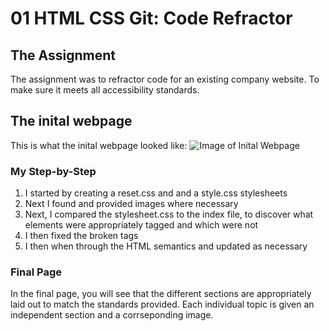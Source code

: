 # 01 HTML CSS Git: Code Refractor

## The Assignment 
The assignment was to refractor code for an existing company website. To make sure it meets all accessibility standards. 

## The inital webpage
This is what the inital webpage looked like:
![Image of Inital Webpage](https://github.com/ffejcaplan/01_HW/blob/master/Original.png)

### My Step-by-Step
1. I started by creating a reset.css and and a style.css stylesheets
1. Next I found and provided images where necessary
1. Next, I compared the stylesheet.css to the index file, to discover what elements were appropriately tagged and which were not
1. I then fixed the broken tags
1. I then when through the HTML semantics and updated as necessary

### Final Page
In the final page, you will see that the different sections are appropriately laid out to match the standards provided. Each individual topic is given an independent section and a corrseponding image. 
